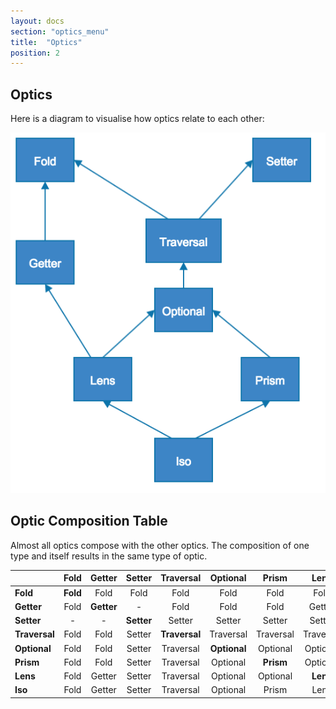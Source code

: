 ```yaml
---
layout: docs
section: "optics_menu"
title:  "Optics"
position: 2
---
```

## Optics

Here is a diagram to visualise how optics relate to each other:

![Class Diagram](img/class-diagram.png)

## Optic Composition Table

Almost all optics compose with the other optics. The composition of one type and itself results in the same type of optic.

|               | Fold       | Getter     | Setter     | Traversal    | Optional   | Prism      | Lens       | Iso        |
| ------------- |:----------:|:----------:|:----------:|:------------:|:----------:|:----------:|:----------:|:----------:|
| **Fold**      | **Fold**   | Fold       | Fold       | Fold         | Fold       | Fold       | Fold       | Fold       |
| **Getter**    | Fold       | **Getter** | -          | Fold         | Fold       | Fold       | Getter     | Getter     |
| **Setter**    | -          | -          | **Setter** | Setter       | Setter     | Setter     | Setter     | Setter     |
| **Traversal** | Fold       | Fold       | Setter     |**Traversal** | Traversal  | Traversal  | Traversal  | Traversal  |
| **Optional**  | Fold       | Fold       | Setter     | Traversal    |**Optional**| Optional   | Optional   | Optional   |
| **Prism**     | Fold       | Fold       | Setter     | Traversal    | Optional   | **Prism**  | Optional   | Prism      |
| **Lens**      | Fold       | Getter     | Setter     | Traversal    | Optional   | Optional   |**Lens**    | Lens       |
| **Iso**       | Fold       | Getter     | Setter     | Traversal    | Optional   | Prism      | Lens       |**Iso**     |
